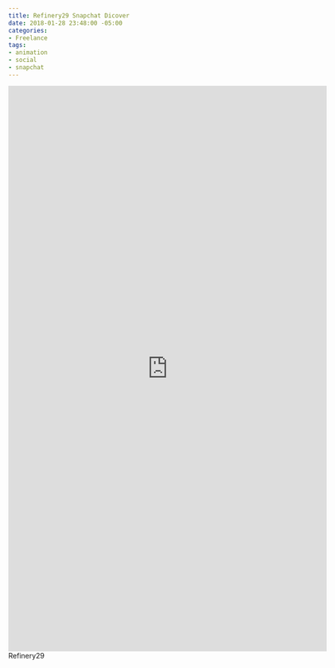 ```yaml
---
title: Refinery29 Snapchat Dicover
date: 2018-01-28 23:48:00 -05:00
categories:
- Freelance
tags:
- animation
- social
- snapchat
---
```


<div class="video-vertical">
	<iframe src="https://player.vimeo.com/video/253505192?&background=1&loop=1&autopause=0" width="640" height="1138" frameborder="0" webkitallowfullscreen mozallowfullscreen allowfullscreen></iframe>
</div>
Refinery29
